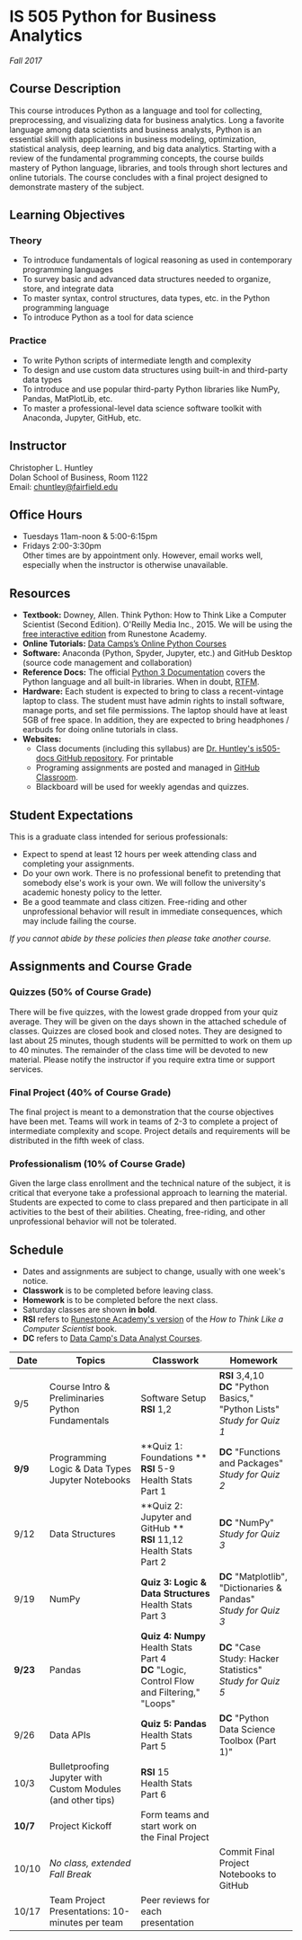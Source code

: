 # IS 505 Python for Business Analytics
*Fall 2017*
## Course Description
This course introduces Python as a language and tool for collecting, preprocessing, and visualizing data for business analytics. Long a favorite language among data scientists and business analysts, Python is an essential skill with applications in business modeling, optimization,  statistical analysis, deep learning, and big data analytics. Starting with a review of the fundamental programming concepts, the course builds mastery of Python language, libraries, and tools through short lectures and online tutorials. The course concludes with a final project designed to demonstrate mastery of the subject.   

## Learning Objectives

### Theory
* To introduce fundamentals of logical reasoning as used in contemporary programming languages
* To survey basic and advanced data structures needed to organize, store, and integrate data
* To master syntax, control structures, data types, etc. in the Python programming language
* To introduce Python as a tool for data science

### Practice
* To write Python scripts of intermediate length and complexity
* To design and use custom data structures using built-in and third-party data types
* To introduce and use popular third-party Python libraries like NumPy, Pandas, MatPlotLib, etc.
* To master a professional-level data science software toolkit with Anaconda, Jupyter, GitHub, etc.

## Instructor
Christopher L. Huntley  
Dolan School of Business, Room 1122  
Email: chuntley@fairfield.edu  

## Office Hours
  * Tuesdays 11am-noon & 5:00-6:15pm
  * Fridays 2:00-3:30pm  
  Other times are by appointment only. However, email works well, especially when the instructor is otherwise unavailable.

## Resources
* **Textbook:** Downey, Allen. Think Python: How to Think Like a Computer Scientist (Second Edition). O'Reilly Media Inc., 2015. We will be using the [free interactive edition](https://runestone.academy/runestone/static/thinkcspy/index.html) from Runestone Academy.
* **Online Tutorials:** [Data Camps’s Online Python Courses](https://www.datacamp.com)
* **Software:** Anaconda (Python, Spyder, Jupyter, etc.) and GitHub Desktop (source code management and collaboration)
* **Reference Docs:** The official [Python 3 Documentation](https://docs.python.org/3/index.html) covers the Python language and all built-in libraries. When in doubt, [RTFM](https://en.wikipedia.org/wiki/RTFM).
* **Hardware:** Each student is expected to bring to class a recent-vintage laptop to class. The student must have admin rights to install software, manage ports, and set file permissions. The laptop should have at least 5GB of free space. In addition, they are expected to bring headphones / earbuds for doing online tutorials in class.
* **Websites:**  
    * Class documents (including this syllabus) are [Dr. Huntley's is505-docs GitHub repository](https://github.com/christopherhuntley/is505-docs). For printable
    * Programing assignments are posted and managed in [GitHub Classroom](https://classroom.github.com/classrooms/29896723-is-505-fall-2017).
    * Blackboard will be used for weekly agendas and quizzes.

## Student Expectations
This is a graduate class intended for serious professionals:
* Expect to spend at least 12 hours per week attending class and completing your assignments.
* Do your own work. There is no professional benefit to pretending that somebody else's work is your own. We will follow the university's academic honesty policy to the letter.
* Be a good teammate and class citizen. Free-riding and other unprofessional behavior will result in immediate consequences, which may include failing the course.

*If you cannot abide by these policies then please take another course.*

## Assignments and Course Grade
### Quizzes (50% of Course Grade)
There will be five quizzes, with the lowest grade dropped from your quiz average. They will be given on the days shown in the attached schedule of classes. Quizzes are closed book and closed notes. They are designed to last about 25 minutes, though students will be permitted to work on them up to 40 minutes. The remainder of the class time will be devoted to new material. Please notify the instructor if you require extra time or support services.  
### Final Project (40% of Course Grade)
The final project is meant to a demonstration that the course objectives have been met. Teams will work in teams of 2-3 to complete a project of intermediate complexity and scope. Project details and requirements will be distributed in the fifth week of class.
### Professionalism (10% of Course Grade)
Given the large class enrollment and the technical nature of the subject, it is critical that everyone take a professional approach to learning the material. Students are expected to come to class prepared and then participate in all activities to the best of their abilities. Cheating, free-riding, and other unprofessional behavior will not be tolerated.   

## Schedule
* Dates and assignments are subject to change, usually with one week's notice.
* **Classwork** is to be completed before leaving class.
* **Homework** is to be completed before the next class.
* Saturday classes are shown **in bold**.
* **RSI** refers to [Runestone Academy's version](https://runestone.academy/runestone/static/thinkcspy/index.html) of the *How to Think Like a Computer Scientist* book.
* **DC** refers to [Data Camp's Data Analyst Courses](https://www.datacamp.com/courses).

| Date | Topics          | Classwork | Homework |
|------|-----------------|-----------|----------|
| 9/5  | Course Intro & Preliminaries <br> Python Fundamentals | Software Setup<br>**RSI** 1,2 | **RSI** 3,4,10 <br> **DC** "Python Basics," "Python Lists" <br> *Study for Quiz 1* |
| **9/9** | Programming Logic & Data Types <br> Jupyter Notebooks | **Quiz 1: Foundations ** <br> **RSI** 5-9 <br> Health Stats Part 1| **DC** "Functions and Packages" <br> *Study for Quiz 2* |
| 9/12 | Data Structures | **Quiz 2: Jupyter and GitHub ** <br> **RSI**  11,12 <br> Health Stats Part 2| **DC** "NumPy" <br> *Study for Quiz 3* |
| 9/19 | NumPy | **Quiz 3: Logic & Data Structures** <br> Health Stats Part 3| **DC** "Matplotlib", "Dictionaries & Pandas" <br> *Study for Quiz 3* |
| **9/23** | Pandas | **Quiz 4: Numpy** <br> Health Stats Part 4 <br> **DC** "Logic, Control Flow and Filtering," "Loops" | **DC** "Case Study: Hacker Statistics" <br> *Study for Quiz 5*|
| 9/26 | Data APIs | **Quiz 5: Pandas** <br> Health Stats Part 5 | **DC** "Python Data Science Toolbox (Part 1)"|
| 10/3 | Bulletproofing Jupyter with Custom Modules (and other tips) | **RSI** 15 <br> Health Stats Part 6 |  |
| **10/7** | Project Kickoff |  Form teams and start work on the Final Project | |
| 10/10 | *No class, extended Fall Break* | | Commit Final Project Notebooks to GitHub |
| 10/17 | Team Project Presentations: 10-minutes per team | Peer reviews for each presentation |||
